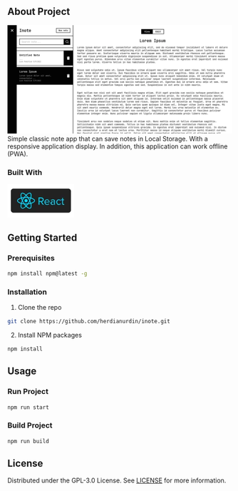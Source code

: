 ## About Project

![Screenshot](screenshot.webp)
Simple classic note app that can save notes in Local Storage. With a responsive application display. In addition, this application can work offline (PWA).
### Built With
[![React.js](react-js.webp)](https://reactjs.org/)


## Getting Started
### Prerequisites
```sh
npm install npm@latest -g
```
### Installation
1. Clone the repo
```sh
git clone https://github.com/herdianurdin/inote.git
```
2. Install NPM packages
```sh
npm install
```

## Usage
### Run Project
```sh
npm run start
```
### Build Project
```sh
npm run build
```

## License
Distributed under the  GPL-3.0 License. See [LICENSE](LICENSE) for more information.